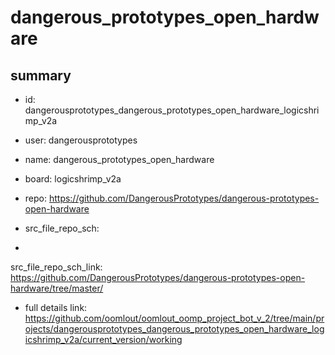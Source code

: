 # dangerous_prototypes_open_hardware
 
## summary 
* id: dangerousprototypes_dangerous_prototypes_open_hardware_logicshrimp_v2a
* user: dangerousprototypes
* name: dangerous_prototypes_open_hardware
* board: logicshrimp_v2a
* repo: https://github.com/DangerousPrototypes/dangerous-prototypes-open-hardware



* src_file_repo_sch: 
*
 src_file_repo_sch_link: https://github.com/DangerousPrototypes/dangerous-prototypes-open-hardware/tree/master/
* full details link: https://github.com/oomlout/oomlout_oomp_project_bot_v_2/tree/main/projects/dangerousprototypes_dangerous_prototypes_open_hardware_logicshrimp_v2a/current_version/working  






